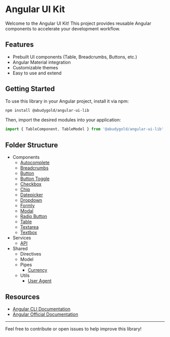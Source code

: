 # Angular UI Kit

Welcome to the Angular UI Kit! This project provides reusable Angular components to accelerate your development workflow.

## Features

- Prebuilt UI components (Table, Breadcrumbs, Buttons, etc.)
- Angular Material integration
- Customizable themes
- Easy to use and extend

## Getting Started

To use this library in your Angular project, install it via npm:

```bash
npm install @abudygold/angular-ui-lib
```

Then, import the desired modules into your application:

```typescript
import { TableComponent, TableModel } from '@abudygold/angular-ui-lib';
```

## Folder Structure

- Components
  - [Autocomplete](https://github.com/abudygold/angular-ui-lib/blob/main/README-FORM.md)
  - [Breadcrumbs](https://github.com/abudygold/angular-ui-lib/blob/main/README-BREADCRUMB.md)
  - [Button](https://github.com/abudygold/angular-ui-lib/blob/main/README-BUTTON.md)
  - [Button Toggle](https://github.com/abudygold/angular-ui-lib/blob/main/README-FORM.md)
  - [Checkbox](https://github.com/abudygold/angular-ui-lib/blob/main/README-FORM.md)
  - [Chip](https://github.com/abudygold/angular-ui-lib/blob/main/README-FORM.md)
  - [Datepicker](https://github.com/abudygold/angular-ui-lib/blob/main/README-FORM.md)
  - [Dropdown](https://github.com/abudygold/angular-ui-lib/blob/main/README-FORM.md)
  - [Formly](https://github.com/abudygold/angular-ui-lib/blob/main/README-FORM.md)
  - [Modal](https://github.com/abudygold/angular-ui-lib/blob/main/README-MODAL.md)
  - [Radio Button](https://github.com/abudygold/angular-ui-lib/blob/main/README-FORM.md)
  - [Table](https://github.com/abudygold/angular-ui-lib/blob/main/README-TABLE.md)
  - [Textarea](https://github.com/abudygold/angular-ui-lib/blob/main/README-FORM.md)
  - [Textbox](https://github.com/abudygold/angular-ui-lib/blob/main/README-FORM.md)
- Services
  - [API](https://github.com/abudygold/angular-ui-lib/blob/main/README-API.md)
- Shared
  - Directives
  - Model
  - Pipes
    - [Currency](https://github.com/abudygold/angular-ui-lib/blob/main/README-CURRENCY.md)
  - Utils
    - [User Agent](https://github.com/abudygold/angular-ui-lib/blob/main/README-USER-AGENT.md)

## Resources

- [Angular CLI Documentation](https://angular.dev/tools/cli)
- [Angular Official Documentation](https://angular.dev/)

---

Feel free to contribute or open issues to help improve this library!

